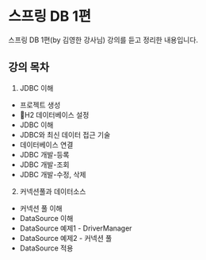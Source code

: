 # 스프링 DB 1편

스프링 DB 1편(by 김영한 강사님) 강의를 듣고 정리한 내용입니다.

## 강의 목차

1. JDBC 이해
- 프로젝트 생성
- H2 데이터베이스 설정
- JDBC 이해
- JDBC와 최신 데이터 접근 기술
- 데이터베이스 연결
- JDBC 개발-등록
- JDBC 개발-조회
- JDBC 개발-수정, 삭제

2. 커넥션풀과 데이터소스
- 커넥션 풀 이해
- DataSource 이해
- DataSource 예제1 - DriverManager
- DataSource 예제2 - 커넥션 풀
- DataSource 적용
